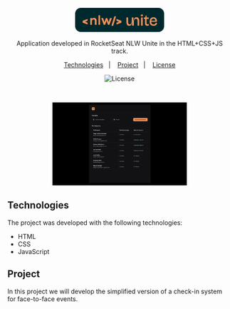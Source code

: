 <p align='center'>
  <img alt='Logo NLW Expert - Rocketseat' src='./assets/images/logo-event.png' width='200px' />
</p>

<p align='center'>
Application developed in RocketSeat NLW Unite in the HTML+CSS+JS track.
</p>

<p align='center'>
  <a href='#technologies'>Technologies</a>&nbsp;&nbsp;&nbsp;|&nbsp;&nbsp;&nbsp;
  <a href='#project'>Project</a>&nbsp;&nbsp;&nbsp;|&nbsp;&nbsp;&nbsp;
  <a href='LICENSE'>License</a>
</p>

<p align='center'>
  <img alt='License' src='https://img.shields.io/static/v1?label=license&message=MIT&color=F48F56&labelColor=00292E'>
</p>

<br>

<p align='center'>
  <img alt='Project preview.' src='./assets/images/preview-app.png' width='60%'>
</p>

## Technologies

The project was developed with the following technologies:

- HTML
- CSS
- JavaScript

## Project

In this project we will develop the simplified version of a check-in system for face-to-face events.
